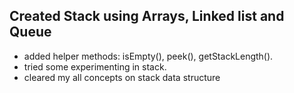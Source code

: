 ## Created Stack using Arrays, Linked list and Queue
- added helper methods: isEmpty(), peek(), getStackLength().
- tried some experimenting in stack.
- cleared my all concepts on stack data structure